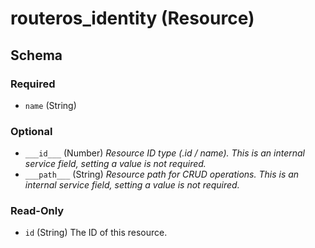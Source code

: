 # routeros_identity (Resource)




<!-- schema generated by tfplugindocs -->
## Schema

### Required

- `name` (String)

### Optional

- `___id___` (Number) <em>Resource ID type (.id / name). This is an internal service field, setting a value is not required.</em>
- `___path___` (String) <em>Resource path for CRUD operations. This is an internal service field, setting a value is not required.</em>

### Read-Only

- `id` (String) The ID of this resource.


